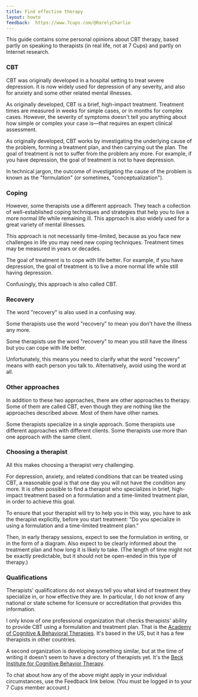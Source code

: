 ```yaml
---
title: Find effective therapy
layout: howto
feedback:  https://www.7cups.com/@RarelyCharlie
---
```

This guide contains some personal opinions about CBT therapy, based partly on speaking to therapists (in real life, not at 7 Cups) and partly on Internet research.

### CBT
CBT was originally developed in a hospital setting to treat severe depression. It is now widely used for depression of any severity, and also for anxiety and some other related mental illnesses.

As originally developed, CBT is a brief, high-impact treatment. Treatment times are measured in weeks for simple cases, or in months for complex cases. However, the severity of symptoms doesn't tell you anything about how simple or complex your case is—that requires an expert clinical assessment.

As originally developed, CBT works by investigating the underlying cause of the problem, forming a treatment plan, and then carrying out the plan. The goal of treatment is not to suffer from the problem any more. For example, if you have depression, the goal of treatment is not to have depression.

In technical jargon, the outcome of investigating the cause of the problem is known as the "formulation" (or sometimes, "conceptualization").

### Coping

However, some therapists use a different approach. They teach a collection of well-established coping techniques and strategies that help you to live a more normal life while remaining ill. This approach is also widely used for a great variety of mental illnesses.

This approach is not necessarily time-limited, because as you face new challenges in life you may need new coping techniques. Treatment times may be measured in years or decades.

The goal of treatment is to cope with life better. For example, if you have depression, the goal of treatment is to live a more normal life while still having depression.

Confusingly, this approach is also called CBT.

### Recovery

The word "recovery" is also used in a confusing way.

Some therapists use the word "recovery" to mean you don't have the illness any more.

Some therapists use the word "recovery" to mean you still have the illness but you can cope with life better.

Unfortunately, this means you need to clarify what the word "recovery" means with each person you talk to. Alternatively, avoid using the word at all.

### Other approaches

In addition to these two approaches, there are other approaches to therapy. Some of them are called CBT, even though they are nothing like the approaches described above. Most of them have other names.

Some therapists specialize in a single approach. Some therapists use different approaches with different clients. Some therapists use more than one approach with the same client.

### Choosing a therapist

All this makes choosing a therapist very challenging.

For depression, anxiety, and related conditions that can be treated using CBT, a reasonable goal is that one day you will not have the condition any more. It is often possible to find a therapist who specializes in brief, high-impact treatment based on a formulation and a time-limited treatment plan, in order to achieve this goal.

To ensure that your therapist will try to help you in this way, you have to ask the therapist explicitly, before you start treatment: "Do you specialize in using a formulation and a time-limited treatment plan."

Then, in early therapy sessions, expect to see the formulation in writing, or in the form of a diagram. Also expect to be clearly informed about the treatment plan and how long it is likely to take. (The length of time might not be exactly predictable, but it should not be open-ended in this type of therapy.)

### Qualifications

Therapists' qualifications do not always tell you what kind of treatment they specialize in, or how effective they are. In particular, I do not know of any national or state scheme for licensure or accreditation that provides this information.

I only know of one professional organization that checks therapists' ability to provide CBT using a formulation and treatment plan. That is the [Academy of Cognitive & Behavioral Therapies](https://www.academyofct.org/). It's based in the US, but it has a few therapists in other countries.

A second organization is developing something similar, but at the time of writing it doesn't seem to have a directory of therapists yet. It's the [Beck Institute for Cognitive Behavior Therapy](https://beckinstitute.org/).

To chat about how any of the above might apply in your individual circumstances, use the Feedback link below. (You must be logged in to your 7 Cups member account.)





